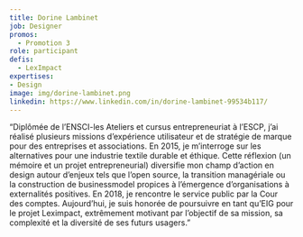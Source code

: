 ```yaml
---
title: Dorine Lambinet
job: Designer
promos:
  - Promotion 3
role: participant
defis:
  - LexImpact
expertises:
- Design
image: img/dorine-lambinet.png
linkedin: https://www.linkedin.com/in/dorine-lambinet-99534b117/
---
```


“Diplômée de l’ENSCI-les Ateliers et cursus entrepreneuriat à l’ESCP, j’ai réalisé plusieurs missions d’expérience utilisateur et de stratégie de marque pour des entreprises et associations. En 2015, je m’interroge sur les alternatives pour une industrie textile durable et éthique. Cette réflexion (un mémoire et un projet entrepreneurial) diversifie mon champ d’action en design autour d’enjeux tels que l’open source, la transition managériale ou la construction de businessmodel propices à l’émergence d’organisations à externalités positives. En 2018, je rencontre le service public par la Cour des comptes. Aujourd’hui, je suis honorée de poursuivre en tant qu’EIG pour le projet Leximpact, extrêmement motivant par l’objectif de sa mission, sa complexité et la diversité de ses futurs usagers.”
